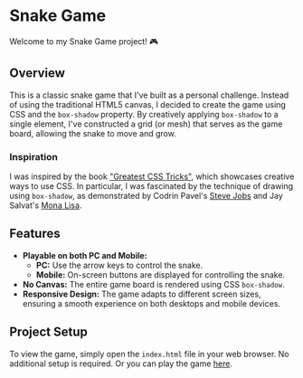 # Snake Game

Welcome to my Snake Game project! 🎮

## Overview

This is a classic snake game that I've built as a personal challenge. Instead of using the traditional HTML5 canvas, I decided to create the game using CSS and the `box-shadow` property. By creatively applying `box-shadow` to a single element, I've constructed a grid (or mesh) that serves as the game board, allowing the snake to move and grow.

### Inspiration

I was inspired by the book ["Greatest CSS Tricks"](https://css-tricks.com/books/greatest-css-tricks/), which showcases creative ways to use CSS. In particular, I was fascinated by the technique of drawing using `box-shadow`, as demonstrated by Codrin Pavel's [Steve Jobs](https://codepen.io/zerospree/pen/tFvCw) and Jay Salvat's [Mona Lisa](https://codepen.io/jaysalvat/pen/HaqBf).

## Features

- **Playable on both PC and Mobile:**
  - **PC:** Use the arrow keys to control the snake.
  - **Mobile:** On-screen buttons are displayed for controlling the snake.
- **No Canvas:** The entire game board is rendered using CSS `box-shadow`.
- **Responsive Design:** The game adapts to different screen sizes, ensuring a smooth experience on both desktops and mobile devices.

## Project Setup

To view the game, simply open the `index.html` file in your web browser. No additional setup is required.
Or you can play the game [here](https://snake-game-pixelart.github.io/Website-Game/).